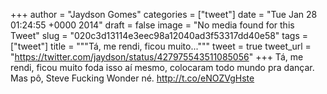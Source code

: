 
+++
author = "Jaydson Gomes"
categories = ["tweet"]
date = "Tue Jan 28 01:24:55 +0000 2014"
draft = false
image = "No media found for this Tweet"
slug = "020c3d13114e3eec98a12040ad3f53317dd40e58"
tags = ["tweet"]
title = """Tá, me rendi, ficou muito..."""
tweet = true
tweet_url = "https://twitter.com/jaydson/status/427975543511085056"
+++
Tá, me rendi, ficou muito foda isso aí mesmo, colocaram todo mundo pra dançar. Mas pô, Steve Fucking Wonder né. http://t.co/eNOZVgHste
